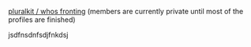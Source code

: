 [pluralkit / whos fronting](https://pluralkit.xyz/f/shwhxr) (members are currently private until most of the profiles are finished)

jsdfnsdnfsdjfnkdsj
